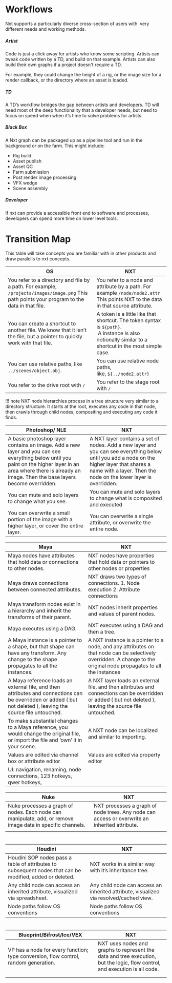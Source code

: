 # Workflows

Nxt supports a particularly diverse cross-section of users with  very different needs and working methods. 

##### Artist

Code is just a click away for artists who know some scripting. Artists can tweak code written by a TD, and build on that example. Artists can also build their own graphs if a project doesn't require a TD.

For example, they could change the height of a rig, or the image size for a render callback, or the directory where an asset is loaded.

##### TD

A TD’s workflow bridges the gap between artists and developers. TD will need most of the deep functionality that a developer needs, but need to focus on speed when  when it’s time to solve problems for artists.  

##### Black Box

A Nxt graph can be packaged up as a pipeline tool and run in the background or on the farm. This might include:

- Rig build
- Asset publish
- Asset QC
- Farm submission
- Post render image processing
- VFX wedge
- Scene assembly

##### Developer

If nxt can provide a accessible front end to software and processes, developers can spend more time on lower level tools. 

# Transition Map

This table will take concepts you are familiar with in other products and draw paralells to nxt concepts.

| OS                                                                                                                                              | NXT                                                                                                                                                      |
| ----------------------------------------------------------------------------------------------------------------------------------------------- | -------------------------------------------------------------------------------------------------------------------------------------------------------- |
| You refer to a directory and file by a path. For example, `/projects/images/image.png` This path points your program to the data in that file. | You refer to a node and attribute by a path. For example `/node/node2.attr`  This points NXT to the data in that source attribute.                      |
| You can create a shortcut to another file. We know that it isn’t the file, but a pointer to quickly work with that file.                        | A token is a little like that shortcut. The token syntax is `${path}`.<br/> A instance is also notionally similar to a shortcut in the most simple case. |
| You can use relative paths, like `../scenes/object.obj`.                                                                                        | You can use relative node paths, like, `${../node2.attr}`                                                                                                |
| You refer to the drive root with `/`                                                                                                            | You refer to the stage root with `/`                                                                                                                     |

!!! note
    NXT node hierarchies process in a tree structure very similar to a directory structure. It starts at the root, executes any code in that node, then crawls through child nodes, compositing and executing any code it finds.

| Photoshop/ NLE                                                                                                                                                                                                      | NXT                                                                                                                                                                                                             |
| ------------------------------------------------------------------------------------------------------------------------------------------------------------------------------------------------------------------- | --------------------------------------------------------------------------------------------------------------------------------------------------------------------------------------------------------------- |
| A basic photoshop layer contains an image. Add a new layer and you can see everything below until you paint on the higher layer in an area where there is already an image. Then the base layers become overridden. | A NXT layer contains a set of nodes. Add a new layer and you can see everything below until you add a node on the higher layer that shares a name with a layer. Then the node on the lower layer is overridden. |
| You can mute and solo layers to change what you see.                                                                                                                                                                | You can mute and solo layers to change what is composited and executed                                                                                                                                          |
| You can overwrite a small portion of the image with a higher layer, or cover the entire layer.                                                                                                                      | You can overwrite a single attribute, or overwrite the entire node.                                                                                                                                             |

| Maya                                                                                                                                                            | NXT                                                                                                                                                                 |
| --------------------------------------------------------------------------------------------------------------------------------------------------------------- | ------------------------------------------------------------------------------------------------------------------------------------------------------------------- |
| Maya nodes have attributes that hold data or connections to other nodes.                                                                                        | NXT nodes have properties that hold data or pointers to other nodes or properties                                                                                   |
| Maya draws connections between connected attributes.                                                                                                            | NXT draws two types of connections. 1. Node execution 2. Attribute connections                                                                                      |
| Maya transform nodes exist in a hierarchy and inherit the transforms of their parent.                                                                           | NXT nodes inherit properties and values of parent nodes.                                                                                                            |
| Maya executes using a DAG.                                                                                                                                      | NXT executes using a DAG and then a tree.                                                                                                                           |
| A Maya instance is a pointer to a shape, but that shape can have any transform. Any change to the shape propagates to all the instances.                        | A NXT instance is a pointer to a node, and any attributes on that node can be selectively overridden. A change to the original node propagates to all the instances |
| A Maya reference loads an external file, and then attributes and connections can be overridden or added ( but not deleted ), leaving the source file untouched. | A  NXT layer loads an external file, and then attributes and connections can be overridden or added ( but not deleted ), leaving the source file untouched.         |
| To make substantial changes to a Maya reference, you would change the original file, or import the file and ‘own’ it in your scene.                             | A NXT node can be localized and similar to importing.                                                                                                               |
| Values are edited via channel box or attribute editor                                                                                                           | Values are edited via property editor                                                                                                                               |
| UI: navigation, renaming, node connections, 123 hotkeys, qwer hotkeys,                                                                                          |                                                                                                                                                                     |

| Nuke                                                                                                       | NXT                                                                                           |
| ---------------------------------------------------------------------------------------------------------- | --------------------------------------------------------------------------------------------- |
| Nuke processes a graph of nodes. Each node can manipulate, add, or remove image data in specific channels. | NXT processes a graph of node trees. Any node can access or overwrite an inherited attribute. |
|                                                                                                            |                                                                                               |

# 

| Houdini                                                                                                  | NXT                                                                                    |
| -------------------------------------------------------------------------------------------------------- | -------------------------------------------------------------------------------------- |
| Houdini SOP nodes pass a table of attributes to subsequent nodes that can be modified, added or deleted. | NXT works in a similar way with it’s inheritance tree.                                 |
| Any child node can access an inherited attribute, visualized via spreadsheet.                            | Any child node can access an inherited attribute, visualized via resolved/cached view. |
| Node paths follow OS conventions                                                                         | Node paths follow OS conventions                                                       |

# 

| Blueprint/Bifrost/Ice/VEX                                                           | NXT                                                                                                                         |
| ----------------------------------------------------------------------------------- | --------------------------------------------------------------------------------------------------------------------------- |
| VP has a node for every function; type conversion, flow control, random generation. | NXT uses nodes and graphs to represent the data and tree execution, but the logic, flow control, and execution is all code. |
|                                                                                     |                                                                                                                             |
|                                                                                     |                                                                                                                             |
